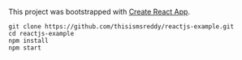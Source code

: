 This project was bootstrapped with [Create React App](https://github.com/facebookincubator/create-react-app).

	git clone https://github.com/thisismsreddy/reactjs-example.git
	cd reactjs-example
	npm install 
	npm start
	